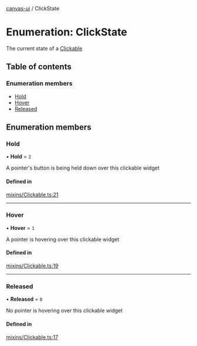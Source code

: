 [canvas-ui](../README.md) / ClickState

# Enumeration: ClickState

The current state of a [Clickable](../classes/clickable.md)

## Table of contents

### Enumeration members

- [Hold](clickstate.md#hold)
- [Hover](clickstate.md#hover)
- [Released](clickstate.md#released)

## Enumeration members

### Hold

• **Hold** = `2`

A pointer's button is being held down over this clickable widget

#### Defined in

[mixins/Clickable.ts:21](https://github.com/playkostudios/canvas-ui/blob/fabb89a/src/mixins/Clickable.ts#L21)

___

### Hover

• **Hover** = `1`

A pointer is hovering over this clickable widget

#### Defined in

[mixins/Clickable.ts:19](https://github.com/playkostudios/canvas-ui/blob/fabb89a/src/mixins/Clickable.ts#L19)

___

### Released

• **Released** = `0`

No pointer is hovering over this clickable widget

#### Defined in

[mixins/Clickable.ts:17](https://github.com/playkostudios/canvas-ui/blob/fabb89a/src/mixins/Clickable.ts#L17)
